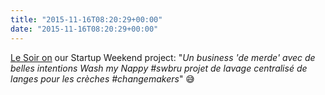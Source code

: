 ```yaml
---
title: "2015-11-16T08:20:29+00:00"
date: "2015-11-16T08:20:29+00:00"
---
```


[Le Soir on](https://twitter.com/LeSoirEntrepr/status/665965186461863936) our Startup Weekend project: "*Un business 'de merde' avec de belles intentions Wash my Nappy #swbru projet de lavage centralisé de langes pour les crèches #changemakers*" 😅
